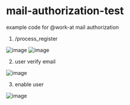 # mail-authorization-test
example code for @work-at mail authorization

1. /process_register

![image](https://user-images.githubusercontent.com/46469385/173222358-64808baf-2f4d-4afb-a7dc-0f454e03a9d4.png)
![image](https://user-images.githubusercontent.com/46469385/173222430-99d74286-f4fd-45fd-8184-36131d2ad01d.png)

2. user verify email

![image](https://user-images.githubusercontent.com/46469385/173222410-ff5b0f3e-ecf2-4b55-8b89-d83a23c85bed.png)

3. enable user

![image](https://user-images.githubusercontent.com/46469385/173222452-539da3f9-b5d7-451f-9ad9-d2910646269f.png)

